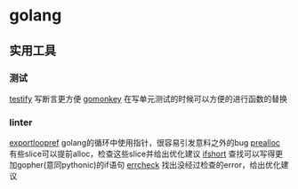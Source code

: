 # golang

## 实用工具

### 测试

[testify](https://github.com/stretchr/testify) 写断言更方便
[gomonkey](https://github.com/agiledragon/gomonkey) 在写单元测试的时候可以方便的进行函数的替换

### linter

[exportloopref](https://github.com/kyoh86/exportloopref) golang的循环中使用指针，很容易引发意料之外的bug
[prealloc](https://github.com/alexkohler/prealloc) 有些slice可以提前alloc，检查这些slice并给出优化建议
[ifshort](https://github.com/esimonov/ifshort) 查找可以写得更加gopher(意同pythonic)的if语句
[errcheck](https://github.com/kisielk/errcheck) 找出没经过检查的error，给出优化建议
